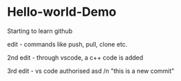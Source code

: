 # Hello-world-Demo
Starting to learn github

edit - commands like push, pull, clone etc.


2nd edit - through vscode, a c++ code is added

3rd edit - vs code authorised
asd
/n
"this is a new commit"
